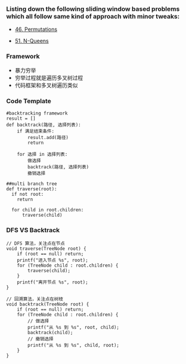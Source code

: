 ### Listing down the following sliding window based problems which all follow same kind of approach with minor tweaks:

* [46. Permutations](https://leetcode.com/problems/permutations/)

* [51. N-Queens](https://leetcode.com/problems/n-queens/)


### Framework

* 暴力穷举
* 穷举过程就是遍历多叉树过程
* 代码框架和多叉树遍历类似

### Code Template

```python3
#backtracking framework
result = []
def backtrack(路径, 选择列表):
    if 满足结束条件:
        result.add(路径)
        return
    
    for 选择 in 选择列表:
        做选择
        backtrack(路径, 选择列表)
        撤销选择
        
##multi branch tree
def traverse(root):
  if not root:
    return
    
  for child in root.children:
      traverse(child)
```

### DFS VS Backtrack


```python3
// DFS 算法，关注点在节点
void traverse(TreeNode root) {
    if (root == null) return;
    printf("进入节点 %s", root);
    for (TreeNode child : root.children) {
        traverse(child);
    }
    printf("离开节点 %s", root);
}

// 回溯算法，关注点在树枝
void backtrack(TreeNode root) {
    if (root == null) return;
    for (TreeNode child : root.children) {
        // 做选择
        printf("从 %s 到 %s", root, child);
        backtrack(child);
        // 撤销选择
        printf("从 %s 到 %s", child, root);
    }
}
```



